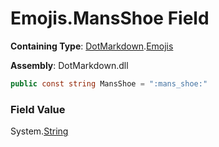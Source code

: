 # Emojis\.MansShoe Field

**Containing Type**: [DotMarkdown](../../README.md)\.[Emojis](../README.md)

**Assembly**: DotMarkdown\.dll

```csharp
public const string MansShoe = ":mans_shoe:"
```

### Field Value

System\.[String](https://docs.microsoft.com/en-us/dotnet/api/system.string)